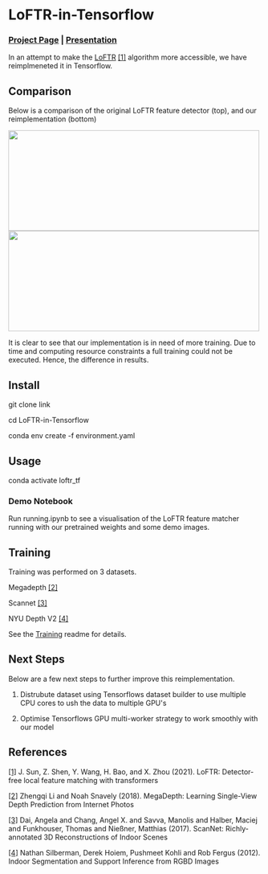 # LoFTR-in-Tensorflow

### [Project Page](https://rohang9929.github.io/loftr-in-tensorflow/) | [Presentation](https://youtu.be/Gs9Jz6svLko)

In an attempt to make the [LoFTR](https://github.com/zju3dv/LoFTR/tree/master)  [[1]](#1) algorithm more accessible, we have reimplmeneted it in Tensorflow.



## Comparison

Below is a comparison of the original LoFTR feature detector (top), and our reimplementation (bottom)

<img src="https://user-images.githubusercontent.com/103215628/206869093-ceb952d8-0804-4c7c-aa0c-5992d2cf422e.png" width="500" height="200"> 
<img src="https://user-images.githubusercontent.com/103215628/206869097-229f213d-c249-4c79-ac99-35083e17f1d9.png" width="500" height="200">



It is clear to see that our implementation is in need of more training. Due to time and computing resource constraints a full training could not be executed. Hence, the difference in results.

## Install

git clone link

cd LoFTR-in-Tensorflow

conda env create -f environment.yaml

## Usage

conda activate loftr_tf

### Demo Notebook ###

Run running.ipynb to see a visualisation of the LoFTR feature matcher running with our pretrained weights and some demo images.

## Training

Training was performed on 3 datasets. 

Megadepth [[2]](#2)

Scannet [[3]](#3)

NYU Depth V2 [[4]](#4)

See the [Training](./docs/Training.md) readme for details.

## Next Steps

Below are a few next steps to further improve this reimplementation.

1. Distrubute dataset using Tensorflows dataset builder to use multiple CPU cores to ush the data to multiple GPU's

2. Optimise Tensorflows GPU multi-worker strategy to work smoothly with our model



## References
<a id="1">[[1]](#1)</a> 
J. Sun, Z. Shen, Y. Wang, H. Bao, and X. Zhou (2021). 
LoFTR: Detector-free local feature matching with transformers

<a id="2">[[2]](#2)</a> 
Zhengqi Li and Noah Snavely (2018).
MegaDepth: Learning Single-View Depth Prediction from Internet Photos

<a id="3">[[3]](#3)</a> 
Dai, Angela and Chang, Angel X. and Savva, Manolis and Halber, Maciej and Funkhouser, Thomas and Nießner, Matthias (2017). 
ScanNet: Richly-annotated 3D Reconstructions of Indoor Scenes

<a id="4">[[4]](#4)</a> 
Nathan Silberman, Derek Hoiem, Pushmeet Kohli and Rob Fergus (2012). 
Indoor Segmentation and Support Inference from RGBD Images
